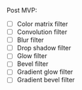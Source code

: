 


Post MVP:
- [ ] Color matrix filter
- [ ] Convolution filter
- [ ] Blur filter
- [ ] Drop shadow filter
- [ ] Glow filter
- [ ] Bevel filter
- [ ] Gradient glow filter
- [ ] Gradient bevel filter